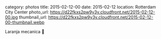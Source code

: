 category: photos 
title: 2015-02-12-00
date: 2015-02-12
location: Rotterdam City Center
photo_url: https://d22fkxs2pw9y3y.cloudfront.net/2015-02-12-00.jpg
thumbnail_url: https://d22fkxs2pw9y3y.cloudfront.net/2015-02-12-00-thumbnail.webp

Laranja mecanica 🍊 